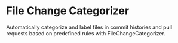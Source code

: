# File Change Categorizer
Automatically categorize and label files in commit histories and pull requests based on predefined rules with FileChangeCategorizer.
